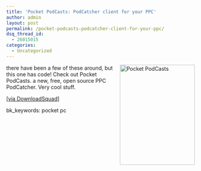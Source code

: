 ```yaml
---
title: 'Pocket PodCasts: PodCatcher client for your PPC'
author: admin
layout: post
permalink: /pocket-podcasts-podcatcher-client-for-your-ppc/
dsq_thread_id:
  - 26015015
categories:
  - Uncategorized
---
```

[<img height="267" alt="Pocket PodCasts" src="http://lsnbackup.nfshost.com/9fc0c842cf5a_F823/PocketPodcasts_Screenshot_thumb6.gif" width="200" align="right" border="0" />][1] there have been a few of these around, but this one has code! Check out Pocket PodCasts. a new, free, open source PPC PodCatcher. Very cool stuff.

[[via DownloadSquad][2]]&nbsp;

bk_keywords: pocket pc

 [1]: http://lsnbackup.nfshost.com/9fc0c842cf5a_F823/PocketPodcasts_Screenshot8.gif
 [2]: http://www.downloadsquad.com/2006/08/10/pocket-podcasts-a-windows-mobile-podcatcher/